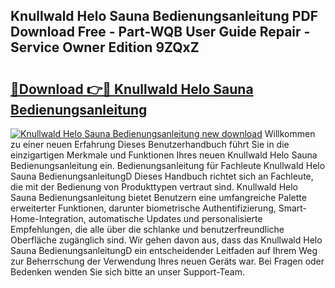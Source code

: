 ## Knullwald Helo Sauna Bedienungsanleitung PDF Download Free - Part-WQB User Guide Repair - Service Owner Edition 9ZQxZ

# <h2><a href="http://df4f7ah.blite.top/?on=Knullwald+Helo+Sauna+Bedienungsanleitung">🔗Download 👉🔴 Knullwald Helo Sauna Bedienungsanleitung</a></h2>

[![Knullwald Helo Sauna Bedienungsanleitung new download](https://i.imgur.com/lujVjoI.png)](http://df4f7ah.blite.top/?on=Knullwald+Helo+Sauna+Bedienungsanleitung)
Willkommen zu einer neuen Erfahrung Dieses Benutzerhandbuch führt Sie in die einzigartigen Merkmale und Funktionen Ihres neuen Knullwald Helo Sauna Bedienungsanleitung ein. Bedienungsanleitung für Fachleute Knullwald Helo Sauna BedienungsanleitungD Dieses Handbuch richtet sich an Fachleute, die mit der Bedienung von Produkttypen vertraut sind. Knullwald Helo Sauna Bedienungsanleitung bietet Benutzern eine umfangreiche Palette erweiterter Funktionen, darunter biometrische Authentifizierung, Smart-Home-Integration, automatische Updates und personalisierte Empfehlungen, die alle über die schlanke und benutzerfreundliche Oberfläche zugänglich sind. Wir gehen davon aus, dass das Knullwald Helo Sauna BedienungsanleitungD ein entscheidender Leitfaden auf Ihrem Weg zur Beherrschung der Verwendung Ihres neuen Geräts war. Bei Fragen oder Bedenken wenden Sie sich bitte an unser Support-Team.
